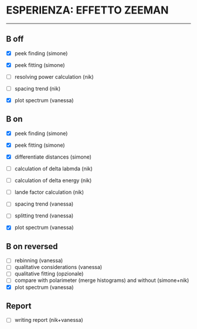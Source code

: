 # ESPERIENZA: EFFETTO ZEEMAN

***

## B off

- [x] peek finding (simone)
- [x] peek fitting (simone)
- [ ] resolving power calculation (nik)
- [ ] spacing trend (nik)
- [x] plot spectrum (vanessa)


## B on 

- [x] peek finding (simone)
- [x] peek fitting (simone)
- [x] differentiate distances (simone)
- [ ] calculation of delta labmda (nik)
- [ ] calculation of delta energy (nik)
- [ ] lande factor calculation (nik)
- [ ] spacing trend (vanessa)
- [ ] splitting trend (vanessa)
- [x] plot spectrum (vanessa)

  
## B on reversed

- [ ] rebinning (vanessa)
- [ ] qualitative considerations (vanessa)
- [ ] qualitative fitting (opzionale)
- [ ] compare with polarimeter (merge histograms) and without (simone+nik)
- [x] plot spectrum (vanessa)

## Report

- [ ] writing report (nik+vanessa)
